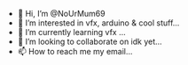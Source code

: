 - 👋 Hi, I’m @NoUrMum69
- 👀 I’m interested in vfx, arduino & cool stuff...
- 🌱 I’m currently learning vfx ...
- 💞️ I’m looking to collaborate on idk yet...
- 📫 How to reach me my email...

<!---
NoUrMum69/NoUrMum69 is a ✨ special ✨ repository because its `README.md` (this file) appears on your GitHub profile.
You can click the Preview link to take a look at your changes.
--->
